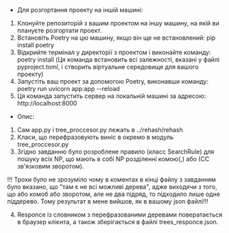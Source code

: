 - Для розгортання проекту на іншій машині:
1. Клонуйте репозиторій з вашим проектом на іншу машину, на якій ви плануєте розгортати проект.
2. Встановіть Poetry на цю машину, якщо він ще не встановлений: pip install poetry
3. Відкрийте термінал у директорії з проектом і виконайте команду: poetry install (Ця команда встановить всі залежності, вказані у файлі pyproject.toml, і створить віртуальне середовище для вашого проекту)
4. Запустіть ваш проект за допомогою Poetry, виконавши команду: poetry run uvicorn app:app --reload
5. Ця команда запустить сервер на локальній машині за адресою: http://localhost:8000

- Опис:
1. Сам app.py і tree_proccesor.py лежать в ../rehash/rehash
2. Класи, що перефразовують виніс в окремо в модуль tree_proccesor.py 
3. Згідно завданню було розроблене правило (класс SearchRule) для пошуку всіх NP, що мають в собі NP розділенні комою(,) або (СС зв'язĸовим зворотом). 

!!! Трохи було не зрозуміло чому в коментах в кінці файлу з завданням було вказано, що "там є не всі можливі дерева", адже виходячи з того, що або комоб або зворотом, але не два підряд, то підходило лише одне піддерево. Тому результат в мене вийшов, як в вашому json файлі!!!

4. Responce із словником з перефразованими деревами повератається в браузер клієнта, а також зберігається в файлі trees_responce.json.
